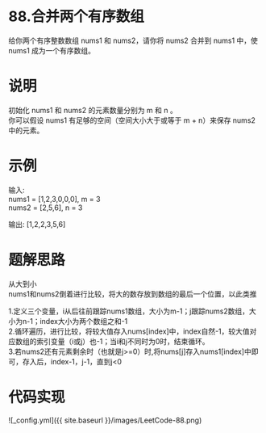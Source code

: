 # 88.合并两个有序数组

给你两个有序整数数组 nums1 和 nums2，请你将 nums2 合并到 nums1 中，使 nums1 成为一个有序数组。  

# 说明

初始化 nums1 和 nums2 的元素数量分别为 m 和 n 。  
你可以假设 nums1 有足够的空间（空间大小大于或等于 m + n）来保存 nums2 中的元素。  

# 示例

输入:  
nums1 = [1,2,3,0,0,0], m = 3  
nums2 = [2,5,6],       n = 3  

输出: [1,2,2,3,5,6]  

# 题解思路

从大到小  
nums1和nums2倒着进行比较，将大的数存放到数组的最后一个位置，以此类推

1.定义三个变量，i从后往前跟踪nums1数组，大小为m-1；j跟踪nums2数组，大小为n-1；index大小为两个数组之和-1  
2.循环遍历，进行比较，将较大值存入nums[index]中，index自然-1，较大值对应数组的索引变量（i或j）也-1；当i和j不同时为0时，结束循环。  
3.若nums2还有元素剩余时（也就是j>=0）时,将nums[j]存入nums1[index]中即可，存入后，index-1，j-1，直到j<0  

# 代码实现

![_config.yml]({{ site.baseurl }}/images/LeetCode-88.png)




